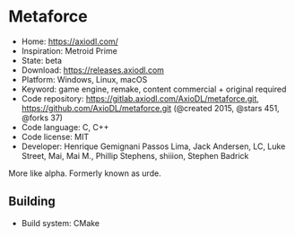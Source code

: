 # Metaforce

- Home: https://axiodl.com/
- Inspiration: Metroid Prime
- State: beta
- Download: https://releases.axiodl.com
- Platform: Windows, Linux, macOS
- Keyword: game engine, remake, content commercial + original required
- Code repository: https://gitlab.axiodl.com/AxioDL/metaforce.git, https://github.com/AxioDL/metaforce.git (@created 2015, @stars 451, @forks 37)
- Code language: C, C++
- Code license: MIT
- Developer: Henrique Gemignani Passos Lima, Jack Andersen, LC, Luke Street, Mai, Mai M., Phillip Stephens, shiiion, Stephen Badrick

More like alpha. Formerly known as urde.

## Building

- Build system: CMake
